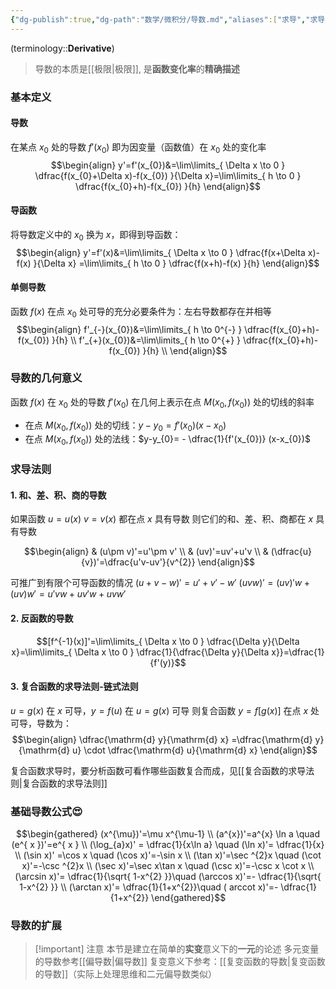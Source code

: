 ```yaml
---
{"dg-publish":true,"dg-path":"数学/微积分/导数.md","aliases":["求导","求导法则","可导"],"Level":2,"permalink":"/数学/微积分/导数/","dgPassFrontmatter":true,"noteIcon":"","created":"2024-05-21T15:20:28.159+08:00","updated":"2024-10-29T23:00:05.206+08:00"}
---
```


(terminology::**Derivative**)
>导数的本质是[[极限\|极限]], 是**函数变化率**的**精确描述**
### 基本定义
#### 导数
在某点 $x_{0}$ 处的导数 $f'(x_{0})$ 即为因变量（函数值）在 $x_{0}$ 处的变化率
$$\begin{align}
y'=f'(x_{0})&=\lim\limits_{ \Delta x \to 0 }  \dfrac{f(x_{0}+\Delta x)-f(x_{0}) }{\Delta x}=\lim\limits_{ h \to 0 }  \dfrac{f(x_{0}+h)-f(x_{0}) }{h}
\end{align}$$
#### 导函数
将导数定义中的 $x_{0}$ 换为 $x$，即得到导函数：
$$\begin{align}
y'=f'(x)&=\lim\limits_{ \Delta x \to 0 }  \dfrac{f(x+\Delta x)-f(x) }{\Delta x} =\lim\limits_{ h \to 0 }  \dfrac{f(x+h)-f(x) }{h}
\end{align}$$

#### 单侧导数
函数 $f(x)$ 在点 $x_{0}$ 处可导的充分必要条件为：左右导数都存在并相等
$$\begin{align}
f'_{-}(x_{0})&=\lim\limits_{ h \to 0^{-} }  \dfrac{f(x_{0}+h)-f(x_{0}) }{h} \\
f'_{+}(x_{0})&=\lim\limits_{ h \to 0^{+} }  \dfrac{f(x_{0}+h)-f(x_{0}) }{h} \\
\end{align}$$
### 导数的几何意义
函数 $f(x)$ 在 $x_{0}$ 处的导数 $f'(x_{0})$ 在几何上表示在点 $M(x_{0},f(x_{0}))$ 处的切线的斜率
- 在点 $M(x_{0},f(x_{0}))$ 处的切线：$y-y_{0}=f'(x_{0})(x-x_{0})$
- 在点 $M(x_{0},f(x_{0}))$ 处的法线：$y-y_{0}= - \dfrac{1}{f'(x_{0})} (x-x_{0})$

### 求导法则
#### 1. 和、差、积、商的导数
如果函数 $u=u(x)$  $v=v(x)$  都在点 $x$ 具有导数
则它们的和、差、积、商都在 $x$ 具有导数

$$\begin{align}
 & (u\pm v)'=u'\pm v' \\
 & (uv)'=uv'+u'v \\
 & (\dfrac{u}{v})'=\dfrac{u'v-uv'}{v^{2}}
\end{align}$$

可推广到有限个可导函数的情况
$(u+v-w )'=u'+v'-w'$
$(uvw )'=(uv)'w+(uv) w' =u'vw+uv'w+uvw'$
#### 2. 反函数的导数
$$[f^{-1}(x)]'=\lim\limits_{ \Delta x \to 0 } \dfrac{\Delta y}{\Delta x}=\lim\limits_{ \Delta x \to 0 } \dfrac{1}{\dfrac{\Delta y}{\Delta x}}=\dfrac{1}{f'(y)}$$
#### 3. 复合函数的求导法则-链式法则
$u=g(x)$ 在 $x$ 可导，$y=f(u)$ 在 $u=g(x)$ 可导
则复合函数 $y=f[g(x)]$ 在点 $x$ 处可导，导数为：
$$\begin{align}
\dfrac{\mathrm{d} y}{\mathrm{d} x} =\dfrac{\mathrm{d} y}{\mathrm{d} u} \cdot \dfrac{\mathrm{d} u}{\mathrm{d} x}    
\end{align}$$

复合函数求导时，要分析函数可看作哪些函数复合而成，见[[复合函数的求导法则\|复合函数的求导法则]]
### 基础导数公式😍

$$\begin{gathered}
(x^{\mu})'=\mu x^{\mu-1} \\
(a^{x})'=a^{x} \ln a  \quad  (e^{ x })'=e^{ x } \\
(\log_{a}x)' = \dfrac{1}{x\ln a} \quad (\ln x)'= \dfrac{1}{x}  \\ 
(\sin x)' =\cos x \quad (\cos x)'=-\sin x \\
(\tan x)'=\sec ^{2}x \quad  (\cot x)'=-\csc ^{2}x \\
(\sec x)'=\sec x\tan x  \quad (\csc x)'=-\csc x \cot x  \\
(\arcsin x)'= \dfrac{1}{\sqrt{ 1-x^{2} }}\quad (\arccos x)'=- \dfrac{1}{\sqrt{ 1-x^{2} }} \\
(\arctan x)'= \dfrac{1}{1+x^{2}}\quad  ( arccot   x)'=- \dfrac{1}{1+x^{2}}
\end{gathered}$$

### 导数的扩展

>[!important] 注意
>本节是建立在简单的**实变**意义下的**一元**的论述
>多元变量的导数参考[[偏导数\|偏导数]]
>复变意义下参考：[[复变函数的导数\|复变函数的导数]]（实际上处理思维和二元偏导数类似）

